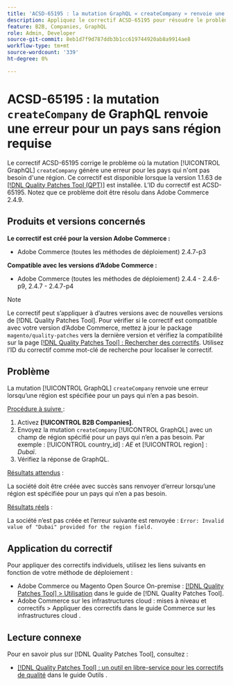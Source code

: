 ```yaml
---
title: 'ACSD-65195 : la mutation GraphQL « createCompany » renvoie une erreur pour un pays sans région requise'
description: Appliquez le correctif ACSD-65195 pour résoudre le problème d’Adobe Commerce où la mutation « createCompany » de GraphQL renvoie une erreur pour les pays qui ne nécessitent pas de région.
feature: B2B, Companies, GraphQL
role: Admin, Developer
source-git-commit: 8eb1d7f9d787ddb3b1cc619744920ab8a9914ae8
workflow-type: tm+mt
source-wordcount: '339'
ht-degree: 0%

---
```



# ACSD-65195 : la mutation `createCompany` de GraphQL renvoie une erreur pour un pays sans région requise

Le correctif ACSD-65195 corrige le problème où la mutation [!UICONTROL GraphQL] `createCompany` génère une erreur pour les pays qui n&#39;ont pas besoin d&#39;une région. Ce correctif est disponible lorsque la version 1.1.63 de [[!DNL Quality Patches Tool (QPT)]](/help/tools/quality-patches-tool/quality-patches-tool-to-self-serve-quality-patches.md) est installée. L’ID du correctif est ACSD-65195. Notez que ce problème doit être résolu dans Adobe Commerce 2.4.9.

## Produits et versions concernés

**Le correctif est créé pour la version Adobe Commerce :**

* Adobe Commerce (toutes les méthodes de déploiement) 2.4.7-p3

**Compatible avec les versions d’Adobe Commerce :**

* Adobe Commerce (toutes les méthodes de déploiement) 2.4.4 - 2.4.6-p9, 2.4.7 - 2.4.7-p4

>[!NOTE]
>
>Le correctif peut s’appliquer à d’autres versions avec de nouvelles versions de [!DNL Quality Patches Tool]. Pour vérifier si le correctif est compatible avec votre version d’Adobe Commerce, mettez à jour le package `magento/quality-patches` vers la dernière version et vérifiez la compatibilité sur la page [[!DNL Quality Patches Tool] : Rechercher des correctifs](https://experienceleague.adobe.com/tools/commerce-quality-patches/index.html?lang=fr). Utilisez l’ID du correctif comme mot-clé de recherche pour localiser le correctif.

## Problème

La mutation [!UICONTROL GraphQL] `createCompany` renvoie une erreur lorsqu’une région est spécifiée pour un pays qui n’en a pas besoin.

<u>Procédure à suivre </u> :

1. Activez **[!UICONTROL B2B Companies]**.
1. Envoyez la mutation `createCompany` [!UICONTROL GraphQL] avec un champ de région spécifié pour un pays qui n’en a pas besoin. Par exemple : [!UICONTROL country_id] : *AE* et [!UICONTROL region] : *Dubaï*.
1. Vérifiez la réponse de GraphQL.

<u>Résultats attendus</u> :

La société doit être créée avec succès sans renvoyer d’erreur lorsqu’une région est spécifiée pour un pays qui n’en a pas besoin.

<u>Résultats réels</u> :

La société n’est pas créée et l’erreur suivante est renvoyée :
`Error: Invalid value of "Dubai" provided for the region field.`

## Application du correctif

Pour appliquer des correctifs individuels, utilisez les liens suivants en fonction de votre méthode de déploiement :

* Adobe Commerce ou Magento Open Source On-premise : [[!DNL Quality Patches Tool] > Utilisation](/help/tools/quality-patches-tool/usage.md) dans le guide de [!DNL Quality Patches Tool].
* Adobe Commerce sur les infrastructures cloud : mises à niveau et correctifs > Appliquer des correctifs dans le guide Commerce sur les infrastructures cloud .

## Lecture connexe

Pour en savoir plus sur [!DNL Quality Patches Tool], consultez :

* [[!DNL Quality Patches Tool] : un outil en libre-service pour les correctifs de qualité](/help/tools/quality-patches-tool/quality-patches-tool-to-self-serve-quality-patches.md) dans le guide Outils .
